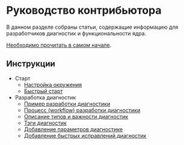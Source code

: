 # Руководство контрибьютора

В данном разделе собраны статьи, содержащие информацию для разработчиков диагностик и функциональности ядра.

[Необходимо прочитать в самом начале](Rules.md).

## Инструкции

- Старт
  - [Настройка окружения](EnvironmentSetting.md)
  - [Быстрый старт](FastStart.md)
- Разработка диагностик
  - [Пример разработки диагностики](DiagnosticExample.md)
  - [Процесс (workflow) разработки диагностики](DiagnosticDevWorkFlow.md)
  - [Описание типов и важности диагностик](DiagnosticTypeAndSeverity.md)
  - [Тэги диагностик](DiagnosticTag.md)
  - [Добавление параметров диагностике](DiagnostcAddSettings.md)
  - [Добавление быстрых исправлений диагностик](DiagnosticQuickFix.md)
